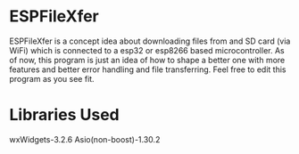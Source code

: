 # ESPFileXfer
ESPFileXfer is a concept idea about downloading files from and SD card (via WiFi) which is connected to a esp32 or esp8266 based microcontroller. As of now, this program is just an idea of how to shape a better one with more features and better error handling and file transferring. Feel free to edit this program as you see fit. 

# Libraries Used

wxWidgets-3.2.6
Asio(non-boost)-1.30.2

